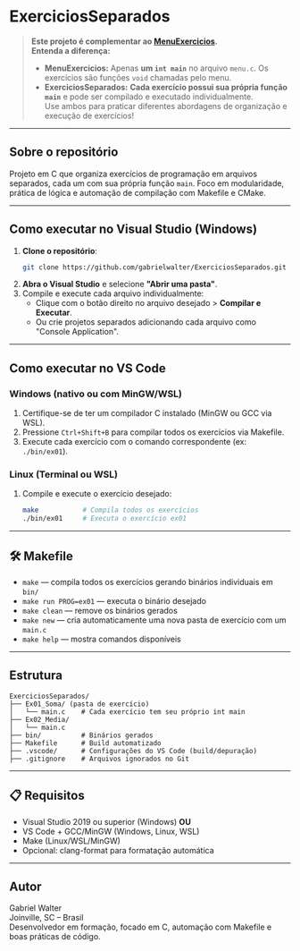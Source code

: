 # ExerciciosSeparados

> **Este projeto é complementar ao [MenuExercicios](https://github.com/gabrielwalter/MenuExercicios).  
> Entenda a diferença:**  
> - **MenuExercicios:** Apenas **um `int main`** no arquivo `menu.c`. Os exercícios são funções `void` chamadas pelo menu.  
> - **ExerciciosSeparados:** **Cada exercício possui sua própria função `main`** e pode ser compilado e executado individualmente.  
> Use ambos para praticar diferentes abordagens de organização e execução de exercícios!

---

## Sobre o repositório

Projeto em C que organiza exercícios de programação em arquivos separados, cada um com sua própria função `main`. Foco em modularidade, prática de lógica e automação de compilação com Makefile e CMake.

---

## Como executar no **Visual Studio** (Windows)

1. **Clone o repositório**:
    ```sh
    git clone https://github.com/gabrielwalter/ExerciciosSeparados.git
    ```
2. **Abra o Visual Studio** e selecione **"Abrir uma pasta"**.
3. Compile e execute cada arquivo individualmente:
    - Clique com o botão direito no arquivo desejado > **Compilar e Executar**.
    - Ou crie projetos separados adicionando cada arquivo como "Console Application".

---

## Como executar no **VS Code**

### Windows (nativo ou com MinGW/WSL)
1. Certifique-se de ter um compilador C instalado (MinGW ou GCC via WSL).
2. Pressione `Ctrl+Shift+B` para compilar todos os exercícios via Makefile.
3. Execute cada exercício com o comando correspondente (ex: `./bin/ex01`).

### Linux (Terminal ou WSL)
1. Compile e execute o exercício desejado:
    ```sh
    make           # Compila todos os exercícios
    ./bin/ex01     # Executa o exercício ex01
    ```

---

## 🛠️ Makefile

- `make` — compila todos os exercícios gerando binários individuais em `bin/`
- `make run PROG=ex01` — executa o binário desejado
- `make clean` — remove os binários gerados
- `make new` — cria automaticamente uma nova pasta de exercício com um `main.c`
- `make help` — mostra comandos disponíveis

---

## Estrutura

```
ExerciciosSeparados/
├── Ex01_Soma/ (pasta de exercício)
│   └── main.c    # Cada exercício tem seu próprio int main
├── Ex02_Media/
│   └── main.c
├── bin/          # Binários gerados
├── Makefile      # Build automatizado
├── .vscode/      # Configurações do VS Code (build/depuração)
├── .gitignore    # Arquivos ignorados no Git
```

---

## 📋 Requisitos

- Visual Studio 2019 ou superior (Windows) **OU**
- VS Code + GCC/MinGW (Windows, Linux, WSL)
- Make (Linux/WSL/MinGW)
- Opcional: clang-format para formatação automática

---

## Autor

Gabriel Walter  
Joinville, SC – Brasil  
Desenvolvedor em formação, focado em C, automação com Makefile e boas práticas de código.
